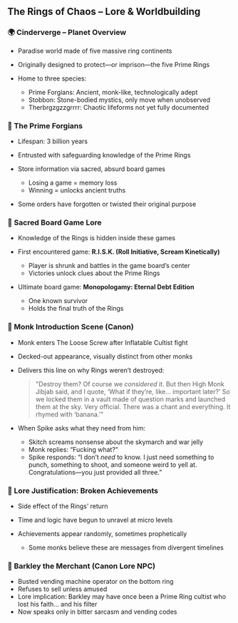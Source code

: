 ## The Rings of Chaos – Lore & Worldbuilding

### 🌍 Cinderverge – Planet Overview

* Paradise world made of five massive ring continents
* Originally designed to protect—or imprison—the five Prime Rings
* Home to three species:

  * Prime Forgians: Ancient, monk-like, technologically adept
  * Stobbon: Stone-bodied mystics, only move when unobserved
  * Therbrgzgzzgrrrr: Chaotic lifeforms not yet fully documented

### 🧙 The Prime Forgians

* Lifespan: 3 billion years
* Entrusted with safeguarding knowledge of the Prime Rings
* Store information via sacred, absurd board games

  * Losing a game = memory loss
  * Winning = unlocks ancient truths
* Some orders have forgotten or twisted their original purpose

### 🎲 Sacred Board Game Lore

* Knowledge of the Rings is hidden inside these games
* First encountered game: **R.I.S.K. (Roll Initiative, Scream Kinetically)**

  * Player is shrunk and battles in the game board’s center
  * Victories unlock clues about the Prime Rings
* Ultimate board game: **Monopologamy: Eternal Debt Edition**

  * One known survivor
  * Holds the final truth of the Rings

### 🧎 Monk Introduction Scene (Canon)

* Monk enters The Loose Screw after Inflatable Cultist fight

* Decked-out appearance, visually distinct from other monks

* Delivers this line on why Rings weren’t destroyed:

  > "Destroy them? Of course we *considered* it. But then High Monk Jibjab said, and I quote, ‘What if they’re, like… important later?’ So we locked them in a vault made of question marks and launched them at the sky. Very official. There was a chant and everything. It rhymed with ‘banana.’"

* When Spike asks what they need from him:

  * Skitch screams nonsense about the skymarch and war jelly
  * Monk replies: “Fucking what?”
  * Spike responds: “I don’t *need* to know. I just need something to punch, something to shoot, and someone weird to yell at. Congratulations—you just provided all three.”

### 📜 Lore Justification: Broken Achievements

* Side effect of the Rings’ return
* Time and logic have begun to unravel at micro levels
* Achievements appear randomly, sometimes prophetically

  * Some monks believe these are messages from divergent timelines

### 🛒 Barkley the Merchant (Canon Lore NPC)

* Busted vending machine operator on the bottom ring
* Refuses to sell unless amused
* Lore implication: Barkley may have once been a Prime Ring cultist who lost his faith… and his filter
* Now speaks only in bitter sarcasm and vending codes
